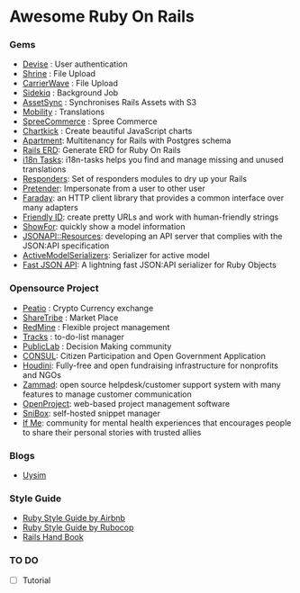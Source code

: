 # Awesome Ruby On Rails

### Gems
- [Devise](https://github.com/plataformatec/devise) : User authentication
- [Shrine](https://github.com/shrinerb/shrine) : File Upload
- [CarrierWave](https://github.com/carrierwaveuploader/carrierwave) : File Upload
- [Sidekiq](https://github.com/mperham/sidekiq) : Background Job
- [AssetSync](https://github.com/AssetSync/asset_sync) : Synchronises Rails Assets with S3
- [Mobility](https://github.com/shioyama/mobility) : Translations
- [SpreeCommerce](https://github.com/spree/spree) : Spree Commerce
- [Chartkick](https://github.com/ankane/chartkick) : Create beautiful JavaScript charts
- [Apartment](https://github.com/influitive/apartment): Multitenancy for Rails with Postgres schema
- [Rails ERD](https://github.com/voormedia/rails-erd): Generate ERD for Ruby On Rails
- [i18n Tasks](https://github.com/glebm/i18n-tasks): i18n-tasks helps you find and manage missing and unused translations
- [Responders](https://github.com/plataformatec/responders): Set of responders modules to dry up your Rails
- [Pretender](https://github.com/ankane/pretender): Impersonate from a user to other user
- [Faraday](https://github.com/lostisland/faraday): an HTTP client library that provides a common interface over many adapters
- [Friendly ID](https://github.com/norman/friendly_id): create pretty URLs and work with human-friendly strings
- [ShowFor](https://github.com/plataformatec/show_for): quickly show a model information
- [JSONAPI::Resources](https://github.com/cerebris/jsonapi-resources): developing an API server that complies with the JSON:API specification
- [ActiveModelSerializers](https://github.com/rails-api/active_model_serializers): Serializer for active model
- [Fast JSON API](https://github.com/Netflix/fast_jsonapi): A lightning fast JSON:API serializer for Ruby Objects

### Opensource Project
- [Peatio](https://github.com/peatio/peatio) : Crypto Currency exchange
- [ShareTribe](https://github.com/sharetribe/sharetribe) : Market Place
- [RedMine](https://github.com/redmine/redmine) : Flexible project management
- [Tracks](https://github.com/TracksApp/tracks) : to-do-list manager
- [PublicLab](https://github.com/publiclab/plots2) : Decision Making community
- [CONSUL](https://github.com/consul/consul): Citizen Participation and Open Government Application
- [Houdini](https://github.com/HoudiniProject/houdini): Fully-free and open fundraising infrastructure for nonprofits and NGOs
- [Zammad](https://github.com/zammad/zammad): open source helpdesk/customer support system with many features to manage customer communication
- [OpenProject](https://github.com/opf/openproject): web-based project management software
- [SniBox](https://github.com/snibox/snibox): self-hosted snippet manager 
- [If Me](https://github.com/ifmeorg/ifme): community for mental health experiences that encourages people to share their personal stories with trusted allies

### Blogs
- [Uysim](http://uysim.com)

### Style Guide
- [Ruby Style Guide by Airbnb](https://github.com/airbnb/ruby)
- [Ruby Style Guide by Rubocop](https://github.com/rubocop-hq/ruby-style-guide)
- [Rails Hand Book](https://github.com/infinum/rails-handbook)

### TO DO
- [ ] Tutorial
